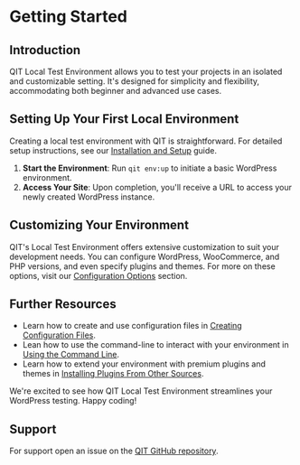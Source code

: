 # Getting Started

## Introduction

QIT Local Test Environment allows you to test your projects in an isolated and customizable setting. It's designed for simplicity and flexibility, accommodating both beginner and advanced use cases.

## Setting Up Your First Local Environment

Creating a local test environment with QIT is straightforward. For detailed setup instructions, see our [Installation and Setup](environment/installation-setup.md) guide.

1. **Start the Environment**: Run `qit env:up` to initiate a basic WordPress environment.
2. **Access Your Site**: Upon completion, you'll receive a URL to access your newly created WordPress instance.

## Customizing Your Environment

QIT's Local Test Environment offers extensive customization to suit your development needs. You can configure WordPress, WooCommerce, and PHP versions, and even specify plugins and themes. For more on these options, visit our [Configuration Options](environment/configuration-options.md) section.

## Further Resources

- Learn how to create and use configuration files in [Creating Configuration Files](environment/creating-config-files.md).
- Lean how to use the command-line to interact with your environment in [Using the Command Line](environment/using-command-line.md).
- Learn how to extend your environment with premium plugins and themes in [Installing Plugins From Other Sources](environment/installing-plugins-other-sources.md).

We're excited to see how QIT Local Test Environment streamlines your WordPress testing. Happy coding!

## Support

For support open an issue on the [QIT GitHub repository](https://github.com/woocommerce/qit-cli/issues).